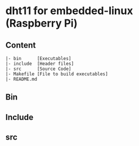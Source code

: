 # dht11 for embedded-linux (Raspberry Pi)


## Content

	|- bin      [Executables]
	|- include  [Header files]
	|- src 		[Source Code]
	|- Makefile [File to build executables]
	|- README.md

## Bin

## Include

## src